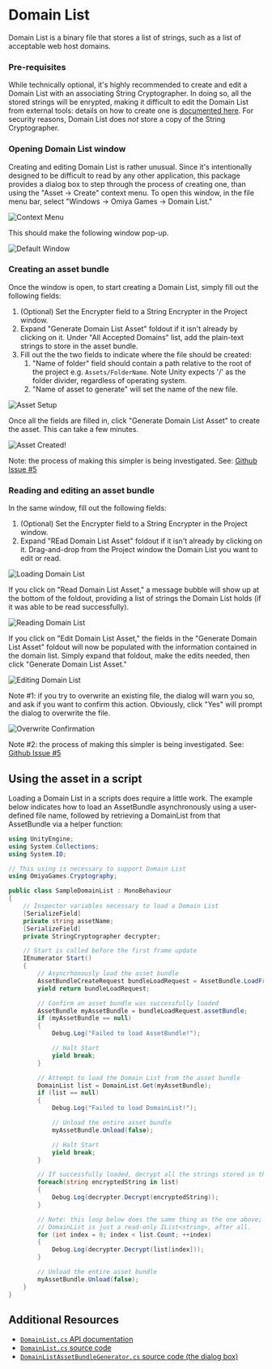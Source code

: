 # Domain List

Domain List is a binary file that stores a list of strings, such as a list of acceptable web host domains.

### Pre-requisites

While technically optional, it's highly recommended to create and edit a Domain List with an associating String Cryptographer.  In doing so, all the stored strings will be enrypted, making it difficult to edit the Domain List from external tools: details on how to create one is [documented here](https://omiyagames.github.io/omiya-games-cryptography/manual/string-cryptographer.md).  For security reasons, Domain List does *not* store a copy of the String Cryptographer.

### Opening Domain List window

Creating and editing Domain List is rather unusual. Since it's intentionally designed to be difficult to read by any other application, this package provides a dialog box to step through the process of creating one, than using the "Asset -> Create" context menu. To open this window, in the file menu bar, select "Windows -> Omiya Games -> Domain List."

![Context Menu](https://omiyagames.github.io/omiya-games-cryptography/resources/domain-list/context-menu.png)

This should make the following window pop-up.

![Default Window](https://omiyagames.github.io/omiya-games-cryptography/resources/domain-list/default-window.png)

### Creating an asset bundle

Once the window is open, to start creating a Domain List, simply fill out the following fields:

1. (Optional) Set the Encrypter field to a String Encrypter in the Project window.
2. Expand "Generate Domain List Asset" foldout if it isn't already by clicking on it. Under "All Accepted Domains" list, add the plain-text strings to store in the asset bundle.
3. Fill out the the two fields to indicate where the file should be created:
    1. "Name of folder" field should contain a path relative to the root of the project e.g. `Assets/FolderName`. Note Unity expects '/' as the folder divider, regardless of operating system.
    2. "Name of asset to generate" will set the name of the new file.

![Asset Setup](https://omiyagames.github.io/omiya-games-cryptography/resources/domain-list/generate-asset.png)

Once all the fields are filled in, click "Generate Domain List Asset" to create the asset. This can take a few minutes.

![Asset Created!](https://omiyagames.github.io/omiya-games-cryptography/resources/domain-list/created-asset.png)

Note: the process of making this simpler is being investigated.  See: [Github Issue #5](https://github.com/OmiyaGames/omiya-games-cryptography/issues/5)

### Reading and editing an asset bundle

In the same window, fill out the following fields:
1. (Optional) Set the Encrypter field to a String Encrypter in the Project window.
2. Expand "REad Domain List Asset" foldout if it isn't already by clicking on it. Drag-and-drop from the Project window the Domain List you want to edit or read.

![Loading Domain List](https://omiyagames.github.io/omiya-games-cryptography/resources/domain-list/load-asset.png)

If you click on "Read Domain List Asset," a message bubble will show up at the bottom of the foldout, providing a list of strings the Domain List holds (if it was able to be read successfully).

![Reading Domain List](https://omiyagames.github.io/omiya-games-cryptography/resources/domain-list/read-asset.png)

If you click on "Edit Domain List Asset," the fields in the "Generate Domain List Asset" foldout will now be populated with the information contained in the domain list. Simply expand that foldout, make the edits needed, then click "Generate Domain List Asset."

![Editing Domain List](https://omiyagames.github.io/omiya-games-cryptography/resources/domain-list/edit-asset.png)

Note #1: if you try to overwrite an existing file, the dialog will warn you so, and ask if you want to confirm this action. Obviously, click "Yes" will prompt the dialog to overwrite the file.

![Overwrite Confirmation](https://omiyagames.github.io/omiya-games-cryptography/resources/domain-list/overwrite.png)

Note #2: the process of making this simpler is being investigated.  See: [Github Issue #5](https://github.com/OmiyaGames/omiya-games-cryptography/issues/5)

## Using the asset in a script

Loading a Domain List in a scripts does require a little work. The example below indicates how to load an AssetBundle asynchronously using a user-defined file name, followed by retrieving a DomainList from that AssetBundle via a helper function:

```csharp
using UnityEngine;
using System.Collections;
using System.IO;

// This using is necessary to support Domain List
using OmiyaGames.Cryptography;

public class SampleDomainList : MonoBehaviour
{
    // Inspector variables necessary to load a Domain List
    [SerializeField]
    private string assetName;
    [SerializeField]
    private StringCryptographer decrypter;

    // Start is called before the first frame update
    IEnumerator Start()
    {
        // Asyncrhonously load the asset bundle
        AssetBundleCreateRequest bundleLoadRequest = AssetBundle.LoadFromFileAsync(Path.Combine(Application.streamingAssetsPath, assetName));
        yield return bundleLoadRequest;

        // Confirm an asset bundle was successfully loaded
        AssetBundle myAssetBundle = bundleLoadRequest.assetBundle;
        if (myAssetBundle == null)
        {
            Debug.Log("Failed to load AssetBundle!");

            // Halt Start
            yield break;
        }

        // Attempt to load the Domain List from the asset bundle
        DomainList list = DomainList.Get(myAssetBundle);
        if (list == null)
        {
            Debug.Log("Failed to load DomainList!");

            // Unload the entire asset bundle
            myAssetBundle.Unload(false);

            // Halt Start
            yield break;
        }

        // If successfully loaded, decrypt all the strings stored in the asset
        foreach(string encryptedString in list)
        {
            Debug.Log(decrypter.Decrypt(encryptedString));
        }

        // Note: this loop below does the same thing as the one above;
        // DomainList is just a read-only IList<string>, after all.
        for (int index = 0; index < list.Count; ++index)
        {
            Debug.Log(decrypter.Decrypt(list[index]));
        }

        // Unload the entire asset bundle
        myAssetBundle.Unload(false);
    }
}
```

## Additional Resources

- [`DomainList.cs` API documentation](https://omiyagames.github.io/omiya-games-cryptography/api/OmiyaGames.Cryptography.DomainList.html)
- [`DomainList.cs` source code](https://github.com/OmiyaGames/omiya-games-cryptography/blob/master/Runtime/DomainList.cs)
- [`DomainListAssetBundleGenerator.cs` source code (the dialog box)](https://github.com/OmiyaGames/omiya-games-cryptography/blob/master/Editor/DomainListAssetBundleGenerator.cs)
